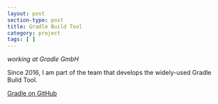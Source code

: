 ```yaml
---
layout: post
section-type: post
title: Gradle Build Tool
category: project
tags: [ ]
---
```

_working at Gradle GmbH_

Since 2016, I am part of the team that develops the widely-used Gradle Build Tool.

<a href="https://github.com/gradle/gradle">Gradle on GitHub</a>
